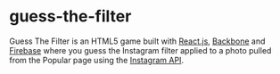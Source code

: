 guess-the-filter
================

Guess The Filter is an HTML5 game built with [React.js](http://facebook.github.io/react/), [Backbone](http://backbonejs.org/) and [Firebase](https://www.firebase.com/) where you guess the Instagram filter applied to a photo pulled from the Popular page using the [Instagram API](http://instagram.com/developer/).